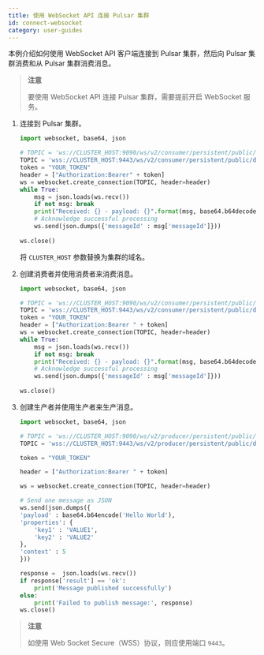 ```yaml
---
title: 使用 WebSocket API 连接 Pulsar 集群
id: connect-websocket
category: user-guides
---
```


本例介绍如何使用 WebSocket API 客户端连接到 Pulsar 集群，然后向 Pulsar 集群消费和从 Pulsar 集群消费消息。

> **注意**
> 
> 要使用 WebSocket API 连接 Pulsar 集群，需要提前开启 WebSocket 服务。

1. 连接到 Pulsar 集群。

    ```python
    import websocket, base64, json

    # TOPIC = 'ws://CLUSTER_HOST:9090/ws/v2/consumer/persistent/public/default/test/sub'
    TOPIC = 'wss://CLUSTER_HOST:9443/ws/v2/consumer/persistent/public/default/test/sub'
    token = "YOUR_TOKEN"
    header = ["Authorization:Bearer" + token]
    ws = websocket.create_connection(TOPIC, header=header)
    while True:
        msg = json.loads(ws.recv())
        if not msg: break
        print("Received: {} - payload: {}".format(msg, base64.b64decode(msg['payload'])))
        # Acknowledge successful processing
        ws.send(json.dumps({'messageId' : msg['messageId']}))
        
    ws.close()
    ```
    将 `CLUSTER_HOST` 参数替换为集群的域名。

2. 创建消费者并使用消费者来消费消息。

    ```python
    import websocket, base64, json
    
    # TOPIC = 'ws://CLUSTER_HOST:9090/ws/v2/consumer/persistent/public/default/test/sub'
    TOPIC = 'wss://CLUSTER_HOST:9443/ws/v2/consumer/persistent/public/default/test/sub'
    token = "YOUR_TOKEN"
    header = ["Authorization:Bearer " + token]
    ws = websocket.create_connection(TOPIC, header=header)
    while True:
        msg = json.loads(ws.recv())
        if not msg: break
        print("Received: {} - payload: {}".format(msg, base64.b64decode(msg['payload'])))
        # Acknowledge successful processing
        ws.send(json.dumps({'messageId' : msg['messageId']}))
        
    ws.close()
    ```

3. 创建生产者并使用生产者来生产消息。

    ```python
    import websocket, base64, json
    
    # TOPIC = 'ws://CLUSTER_HOST:9090/ws/v2/producer/persistent/public/default/test'
    TOPIC = 'wss://CLUSTER_HOST:9443/ws/v2/producer/persistent/public/default/test'
    
    token = "YOUR_TOKEN"
    
    header = ["Authorization:Bearer " + token]
    
    ws = websocket.create_connection(TOPIC, header=header)
    
    # Send one message as JSON
    ws.send(json.dumps({
    'payload' : base64.b64encode('Hello World'),
    'properties': {
        'key1' : 'VALUE1',
        'key2' : 'VALUE2'
    },
    'context' : 5
    }))
    
    response =  json.loads(ws.recv())
    if response['result'] == 'ok':
        print('Message published successfully')
    else:
        print('Failed to publish message:', response)
    ws.close()
    ```

> **注意**
> 
> 如使用 Web Socket Secure（WSS）协议，则应使用端口 `9443`。
